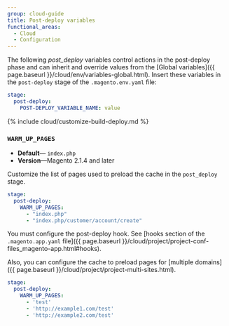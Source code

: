 ```yaml
---
group: cloud-guide
title: Post-deploy variables
functional_areas:
  - Cloud
  - Configuration
---
```

The following _post\_deploy_ variables control actions in the post-deploy phase and can inherit and override values from the [Global variables]({{ page.baseurl }}/cloud/env/variables-global.html). Insert these variables in the `post-deploy` stage of the `.magento.env.yaml` file:

```yaml
stage:
  post-deploy:
    POST-DEPLOY_VARIABLE_NAME: value
```

{% include cloud/customize-build-deploy.md %}

### `WARM_UP_PAGES`

-  **Default**— `index.php`
-  **Version**—Magento 2.1.4 and later

Customize the list of pages used to preload the cache in the `post_deploy` stage.

```yaml
stage:
  post-deploy: 
    WARM_UP_PAGES:
      - "index.php"
      - "index.php/customer/account/create"
```

You must configure the post-deploy hook. See [hooks section of the `.magento.app.yaml` file]({{ page.baseurl }}/cloud/project/project-conf-files_magento-app.html#hooks).

Also, you can configure the cache to preload pages for [multiple domains]({{ page.baseurl }}/cloud/project/project-multi-sites.html).

```yaml
stage:
  post-deploy:
    WARM_UP_PAGES:
      - 'test'
      - 'http://example1.com/test'
      - 'http://example2.com/test'
```